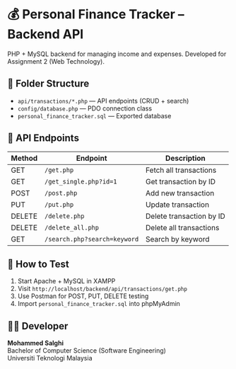 # 💰 Personal Finance Tracker – Backend API

PHP + MySQL backend for managing income and expenses. Developed for Assignment 2 (Web Technology).

## 📂 Folder Structure

- `api/transactions/*.php` — API endpoints (CRUD + search)
- `config/database.php` — PDO connection class
- `personal_finance_tracker.sql` — Exported database

## 🔗 API Endpoints

| Method | Endpoint                      | Description              |
|--------|-------------------------------|--------------------------|
| GET    | `/get.php`                    | Fetch all transactions   |
| GET    | `/get_single.php?id=1`        | Get transaction by ID    |
| POST   | `/post.php`                   | Add new transaction      |
| PUT    | `/put.php`                    | Update transaction       |
| DELETE | `/delete.php`                 | Delete transaction by ID |
| DELETE | `/delete_all.php`             | Delete all transactions  |
| GET    | `/search.php?search=keyword`  | Search by keyword        |

## 🧪 How to Test

1. Start Apache + MySQL in XAMPP
2. Visit `http://localhost/backend/api/transactions/get.php`
3. Use Postman for POST, PUT, DELETE testing
4. Import `personal_finance_tracker.sql` into phpMyAdmin

## 👨‍💻 Developer

**Mohammed Salghi**  
Bachelor of Computer Science (Software Engineering)  
Universiti Teknologi Malaysia
